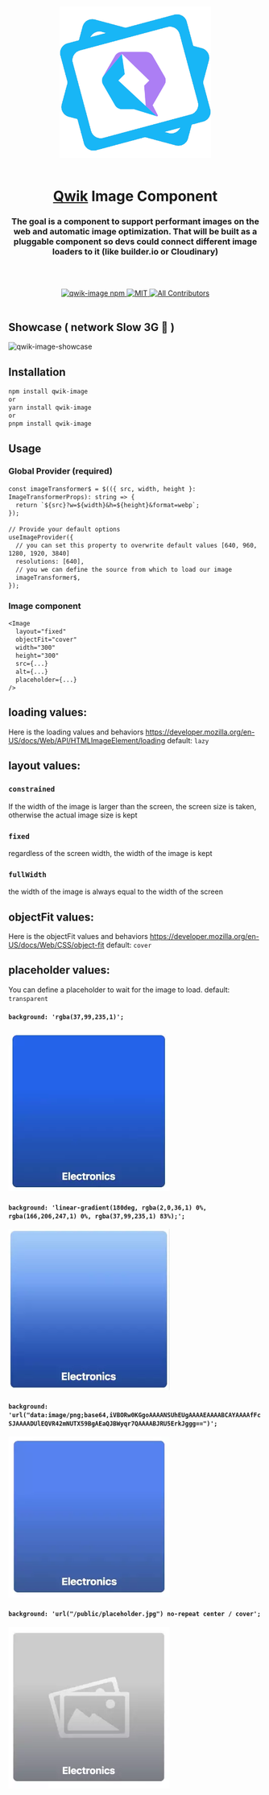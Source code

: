 <p align="center">
<br/>
  <img width="300" src="./packages/qwik-image/assets/qwik-image-logo.png" alt="The goal is a component to support performant images on the web and automatic image optimization.
That will be built as a pluggable component so devs could connect different image loaders to it (like Cloudinary, or builder)">
  <br/>
  <br/>
</p>

<h1 align='center'><a href='https://github.com/BuilderIO/qwik'>Qwik</a> Image Component</h1>

<div align='center'>
  <h3>The goal is a component to support performant images on the web and automatic image optimization.
That will be built as a pluggable component so devs could connect different image loaders to it (like builder.io or Cloudinary)</h3>
  
  <br><br>

  <a href='https://img.shields.io/npm/v/qwik-image?label=npm%20version'>
  <img src='https://img.shields.io/npm/v/qwik-image?label=npm%20version' alt='qwik-image npm'>
  </a>
  <a href='https://opensource.org/licenses/MIT'>
  <img src='https://img.shields.io/badge/License-MIT-green.svg' alt='MIT'>
  </a>
  <a href='#contributors'>
  <img src='https://img.shields.io/badge/all_contributors-1-orange.svg?style=flat-square' alt='All Contributors'>
  </a>

</div>
<br>

## Showcase ( network Slow 3G 🤯 )

![qwik-image-showcase](./packages/qwik-image/assets/qwik-image-showcase.gif)

## Installation

```
npm install qwik-image
or
yarn install qwik-image
or
pnpm install qwik-image
```

## Usage

### Global Provider (required)

```
const imageTransformer$ = $(({ src, width, height }: ImageTransformerProps): string => {
  return `${src}?w=${width}&h=${height}&format=webp`;
});

// Provide your default options
useImageProvider({
  // you can set this property to overwrite default values [640, 960, 1280, 1920, 3840]
  resolutions: [640],
  // you we can define the source from which to load our image
  imageTransformer$,
});
```

### Image component

```
<Image
  layout="fixed"
  objectFit="cover"
  width="300"
  height="300"
  src={...}
  alt={...}
  placeholder={...}
/>
```

## loading values:

Here is the loading values and behaviors https://developer.mozilla.org/en-US/docs/Web/API/HTMLImageElement/loading
default: `lazy`

## layout values:

### `constrained`

If the width of the image is larger than the screen, the screen size is taken, otherwise the actual image size is kept

### `fixed`

regardless of the screen width, the width of the image is kept

### `fullWidth`

the width of the image is always equal to the width of the screen

## objectFit values:

Here is the objectFit values and behaviors https://developer.mozilla.org/en-US/docs/Web/CSS/object-fit
default: `cover`

## placeholder values:

You can define a placeholder to wait for the image to load.
default: `transparent`

#### `background: 'rgba(37,99,235,1)';`

<img width="320" alt="placeholder-1" src="./packages/qwik-image/assets/placeholder-1.png">

#### `background: 'linear-gradient(180deg, rgba(2,0,36,1) 0%, rgba(166,206,247,1) 0%, rgba(37,99,235,1) 83%);';`

<img width="320" alt="placeholder-2" src="./packages/qwik-image/assets/placeholder-2.png">

#### `background: 'url("data:image/png;base64,iVBORw0KGgoAAAANSUhEUgAAAAEAAAABCAYAAAAfFcSJAAAADUlEQVR42mNUTX59BgAEaQJBWyqr7QAAAABJRU5ErkJggg==")';`

<img width="320" alt="placeholder-3" src="./packages/qwik-image/assets/placeholder-3.png">

#### `background: 'url("/public/placeholder.jpg") no-repeat center / cover';`

<img width="320" alt="placeholder-4" src="./packages/qwik-image/assets/placeholder-4.png">
